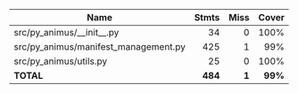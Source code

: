 | Name                                   |    Stmts |     Miss |   Cover |
|--------------------------------------- | -------: | -------: | ------: |
| src/py\_animus/\_\_init\_\_.py         |       34 |        0 |    100% |
| src/py\_animus/manifest\_management.py |      425 |        1 |     99% |
| src/py\_animus/utils.py                |       25 |        0 |    100% |
|                              **TOTAL** |  **484** |    **1** | **99%** |
